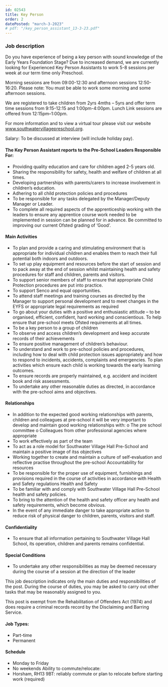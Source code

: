 ```yaml
---
id: 02543
title: Key Person
order: 2
datePosted: "march-3-2023"
# pdf: "/key_person_assistant_13-3-23.pdf"
---
```


### Job description

Do you have experience of being a key person with sound knowledge of the Early
Years Foundation Stage? Due to increased demand, we are currently looking for
Experienced Key Person Assistants to work 5-8 sessions per week at our term time
only Preschool.

Morning sessions are from 09:00-12:30 and afternoon sessions 12:50-16:20.
Please note: You must be able to work some morning and some afternoon
sessions.

We are registered to take children from 2yrs 4mths – 5yrs and offer term time
sessions from 9:15-12:15 and 1:00pm-4:00pm. Lunch Link sessions are offered
from 12:15pm–1:00pm.

For more information and to view a virtual tour please visit our website
www.southwatervillagepreschool.org.

 Salary: To be discussed at interview (will include holiday pay).

#### The Key Person Assistant reports to the Pre-School Leaders Responsible For:

- Providing quality education and care for children aged 2-5 years old.
- Sharing the responsibility for safety, health and welfare of children at
  all times.
- Developing partnerships with parents/carers to increase involvement
  in children’s education.
- Adhering to all child protection policies and procedures
- To be responsible for any tasks delegated by the Manager/Deputy
  Manager or Leader.
- To complete all required aspects of the apprenticeship working with
  the leaders to ensure any apprentice course work needed to be
  implemented in session can be planned for in advance. Be
  committed to improving our current Ofsted grading of ‘Good’.

#### Main Activities

- To plan and provide a caring and stimulating environment that is
  appropriate for individual children and enables them to reach their full
  potential both indoors and outdoors.
- To set up play equipment and resources before the start of session and
  to pack away at the end of session whilst maintaining health and safety
  procedures for staff and children, parents and visitors.
- To support senior members of staff to ensure that appropriate Child
  Protection procedures are put into practice.
- To support Senco and equal opportunities.
- To attend staff meetings and training courses as directed by the
  Manager to support personal development and to meet changes in the
  EYFS or appropriate legal requirements as required
- To go about your duties with a positive and enthusiastic attitude – to be
  organised, efficient, confident, hard working and conscientious. To help
  ensure that pre-school meets Ofsted requirements at all times.
- To be a key person to a group of children
- To observe and access children’s development and keep accurate
  records of their achievements
- To ensure positive management of children’s behaviour.
- To understand and work to pre-school policies and procedures, including
  how to deal with child protection issues appropriately and how to
  respond to incidents, accidents, complaints and emergencies. To plan
  activities which ensure each child is working towards the early learning
  outcomes.
- To ensure records are properly maintained, e.g. accident and incident
  book and risk assessments.
- To undertake any other reasonable duties as directed, in accordance
  with the pre-school aims and objectives.

#### Relationships

- In addition to the expected good working relationships with parents,
  children and colleagues at pre-school it will be very important to
  develop and maintain good working relationships with: o The pre
  school committee o Colleagues from other professional agencies
  where appropriate
- To work effectively as part of the team
- To act as a role model for Southwater Village Hall Pre-School and
  maintain a positive image of itss objectives
- Working together to create and maintain a culture of self-evaluation
  and reflective practise throughout the pre-school
  Accountability for resources
- To be responsible for the proper use of equipment, furnishings and
  provisions required in the course of activities in accordance with Health
  and Safety regulations
  Health and Safety
- To be familiar with and comply with Southwater Village Hall Pre-School
  health and safety policies.
- To bring to the attention of the health and safety officer any health and
  safety requirements, which become obvious.
- In the event of any immediate danger to take appropriate action to
  reduce risk of physical danger to children, parents, visitors and staff.


#### Confidentiality

- To ensure that all information pertaining to Southwater Village Hall
School, its operation, children and parents remains confidential.

#### Special Conditions

- To undertake any other responsibilities as may be deemed necessary
during the course of a session at the direction of the leader

This job description indicates only the main duties and responsibilities of the post. During the course of duties, you may be asked to carry out other tasks that may be reasonably assigned to you.

This post is exempt from the Rehabilitation of Offenders Act (1974) and does
require a criminal records record by the Disclaiming and Barring Service.

#### Job Types: 

 - Part-time
 - Permanent

#### Schedule

- Monday to Friday
- No weekends
Ability to commute/relocate:
- Horsham, RH13 9BT: reliably commute or plan to relocate before
starting work (required)